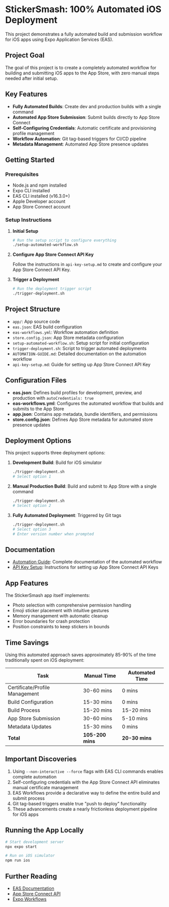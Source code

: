 # StickerSmash: 100% Automated iOS Deployment

This project demonstrates a fully automated build and submission workflow for iOS apps using Expo Application Services (EAS).

## Project Goal

The goal of this project is to create a completely automated workflow for building and submitting iOS apps to the App Store, with zero manual steps needed after initial setup.

## Key Features

- **Fully Automated Builds**: Create dev and production builds with a single command
- **Automated App Store Submission**: Submit builds directly to App Store Connect
- **Self-Configuring Credentials**: Automatic certificate and provisioning profile management
- **Workflow Automation**: Git tag-based triggers for CI/CD pipeline
- **Metadata Management**: Automated App Store presence updates

## Getting Started

### Prerequisites

- Node.js and npm installed
- Expo CLI installed
- EAS CLI installed (v16.3.0+)
- Apple Developer account
- App Store Connect account

### Setup Instructions

1. **Initial Setup**
   ```bash
   # Run the setup script to configure everything
   ./setup-automated-workflow.sh
   ```

2. **Configure App Store Connect API Key**
   
   Follow the instructions in `api-key-setup.md` to create and configure your App Store Connect API Key.

3. **Trigger a Deployment**
   
   ```bash
   # Run the deployment trigger script
   ./trigger-deployment.sh
   ```

## Project Structure

- `app/`: App source code
- `eas.json`: EAS build configuration
- `eas-workflows.yml`: Workflow automation definition
- `store.config.json`: App Store metadata configuration
- `setup-automated-workflow.sh`: Setup script for initial configuration
- `trigger-deployment.sh`: Script to trigger automated deployments
- `AUTOMATION-GUIDE.md`: Detailed documentation on the automation workflow
- `api-key-setup.md`: Guide for setting up App Store Connect API Key

## Configuration Files

- **eas.json**: Defines build profiles for development, preview, and production with `autoCredentials: true`
- **eas-workflows.yml**: Configures the automated workflow that builds and submits to the App Store
- **app.json**: Contains app metadata, bundle identifiers, and permissions
- **store.config.json**: Defines App Store metadata for automated store presence updates

## Deployment Options

This project supports three deployment options:

1. **Development Build**: Build for iOS simulator
   ```bash
   ./trigger-deployment.sh
   # Select option 1
   ```

2. **Manual Production Build**: Build and submit to App Store with a single command
   ```bash
   ./trigger-deployment.sh
   # Select option 2
   ```

3. **Fully Automated Deployment**: Triggered by Git tags
   ```bash
   ./trigger-deployment.sh
   # Select option 3
   # Enter version number when prompted
   ```

## Documentation

- [Automation Guide](./AUTOMATION-GUIDE.md): Complete documentation of the automated workflow
- [API Key Setup](./api-key-setup.md): Instructions for setting up App Store Connect API Keys

## App Features

The StickerSmash app itself implements:
- Photo selection with comprehensive permission handling
- Emoji sticker placement with intuitive gestures
- Memory management with automatic cleanup
- Error boundaries for crash protection
- Position constraints to keep stickers in bounds

## Time Savings

Using this automated approach saves approximately 85-90% of the time traditionally spent on iOS deployment:

| Task | Manual Time | Automated Time |
|------|-------------|----------------|
| Certificate/Profile Management | 30-60 mins | 0 mins |
| Build Configuration | 15-30 mins | 0 mins |
| Build Process | 15-20 mins | 15-20 mins |
| App Store Submission | 30-60 mins | 5-10 mins |
| Metadata Updates | 15-30 mins | 0 mins |
| **Total** | **105-200 mins** | **20-30 mins** |

## Important Discoveries

1. Using `--non-interactive --force` flags with EAS CLI commands enables complete automation
2. Self-configuring credentials with the App Store Connect API eliminates manual certificate management
3. EAS Workflows provide a declarative way to define the entire build and submit process
4. Git tag-based triggers enable true "push to deploy" functionality
5. These advancements create a nearly frictionless deployment pipeline for iOS apps

## Running the App Locally

```bash
# Start development server
npx expo start

# Run on iOS simulator
npm run ios
```

## Further Reading

- [EAS Documentation](https://docs.expo.dev/eas/)
- [App Store Connect API](https://developer.apple.com/documentation/appstoreconnectapi)
- [Expo Workflows](https://docs.expo.dev/eas/workflows/)